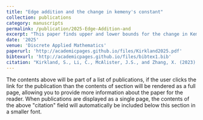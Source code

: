 ```yaml
---
title: "Edge addition and the change in kemeny's constant"
collection: publications
category: manuscripts
permalink: /publication/2025-Edge-Addition-and
excerpt: "This paper finds upper and lower bounds for the change in Kemeny's constant under edge addition from a tree"
date: '2025'
venue: 'Discrete Applied Mathematics'
paperurl: 'http://academicpages.github.io/files/Kirkland2025.pdf'
bibtexurl: 'http://academicpages.github.io/files/bibtex1.bib'
citation: "Kirkland, S., Li, C., McAlister, J.S., and Zhang, X. (2023) Edge Addition and the Change in Kemeny's Constant. Discrete Applied Mathematics. https://doi.org/10.1016/j.dam.2025.04.031"
---
```

The contents above will be part of a list of publications, if the user clicks the link for the publication than the contents of section will be rendered as a full page, allowing you to provide more information about the paper for the reader. When publications are displayed as a single page, the contents of the above "citation" field will automatically be included below this section in a smaller font.
